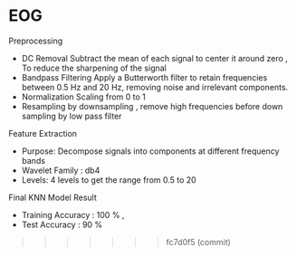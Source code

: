 
# EOG

Preprocessing
- DC Removal
Subtract the mean of each signal to center it around zero , To reduce the sharpening of the signal
- Bandpass Filtering
Apply a Butterworth filter to retain frequencies between 0.5 Hz and 20 Hz, removing noise and irrelevant components.
- Normalization
Scaling from 0 to 1
- Resampling by downsampling , remove high frequencies before down sampling by low pass filter

Feature Extraction
- Purpose: Decompose signals into components at different frequency bands
- Wavelet Family : db4
- Levels: 4 levels to get the range from 0.5 to 20

Final KNN Model Result 
- Training Accuracy : 100 % ,
- Test Accuracy : 90 %
>>>>>>> fc7d0f5 (commit)
